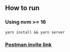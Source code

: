 ## How to run
### Using nvm >= 16
```
yarn install && yarn server
```

### [Postman invite link](https://app.getpostman.com/join-team?invite_code=2957f587f1ddbaecc759e5c059365925&ws=45516372-3e66-4ca1-87b6-1c271388c1a0)